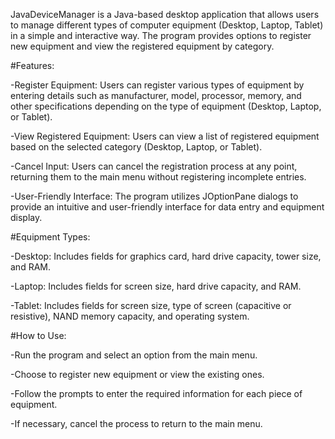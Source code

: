 JavaDeviceManager is a Java-based desktop application that allows users to manage different types of computer equipment (Desktop, Laptop, Tablet) in a simple and interactive way. The program provides options to register new equipment and view the registered equipment by category.

#Features:

-Register Equipment: Users can register various types of equipment by entering details such as manufacturer, model, processor, memory, and other specifications depending on the type of equipment (Desktop, Laptop, or Tablet).

-View Registered Equipment: Users can view a list of registered equipment based on the selected category (Desktop, Laptop, or Tablet).

-Cancel Input: Users can cancel the registration process at any point, returning them to the main menu without registering incomplete entries.

-User-Friendly Interface: The program utilizes JOptionPane dialogs to provide an intuitive and user-friendly interface for data entry and equipment display.


#Equipment Types: 

-Desktop: Includes fields for graphics card, hard drive capacity, tower size, and RAM.

-Laptop: Includes fields for screen size, hard drive capacity, and RAM.

-Tablet: Includes fields for screen size, type of screen (capacitive or resistive), NAND memory capacity, and operating system.


#How to Use:

-Run the program and select an option from the main menu.

-Choose to register new equipment or view the existing ones.

-Follow the prompts to enter the required information for each piece of equipment.

-If necessary, cancel the process to return to the main menu.
